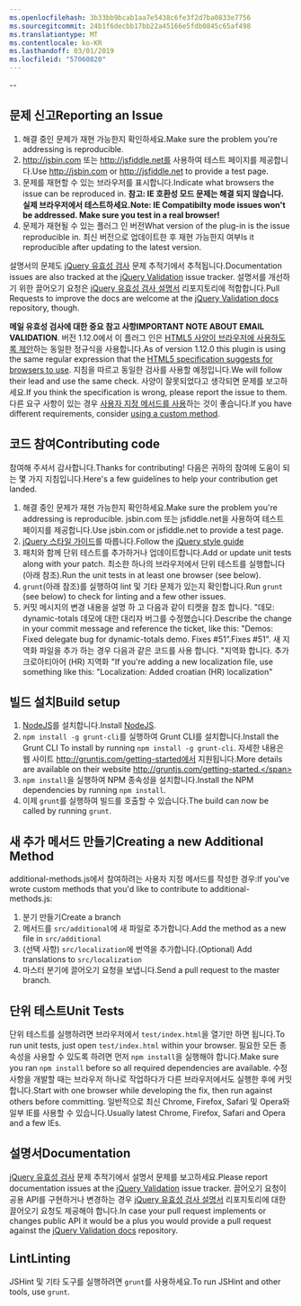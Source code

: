 ```yaml
---
ms.openlocfilehash: 3b33bb9bcab1aa7e5438c6fe3f2d7ba0833e7756
ms.sourcegitcommit: 24b1f6decbb17bb22a45166e5fdb0845c65af498
ms.translationtype: MT
ms.contentlocale: ko-KR
ms.lasthandoff: 03/01/2019
ms.locfileid: "57060820"
---
```

--

## <a name="reporting-an-issue"></a><span data-ttu-id="c2827-101">문제 신고</span><span class="sxs-lookup"><span data-stu-id="c2827-101">Reporting an Issue</span></span>

1. <span data-ttu-id="c2827-102">해결 중인 문제가 재현 가능한지 확인하세요.</span><span class="sxs-lookup"><span data-stu-id="c2827-102">Make sure the problem you're addressing is reproducible.</span></span>
2. <span data-ttu-id="c2827-103">http://jsbin.com 또는 http://jsfiddle.net를 사용하여 테스트 페이지를 제공합니다.</span><span class="sxs-lookup"><span data-stu-id="c2827-103">Use http://jsbin.com or http://jsfiddle.net to provide a test page.</span></span>
3. <span data-ttu-id="c2827-104">문제를 재현할 수 있는 브라우저를 표시합니다.</span><span class="sxs-lookup"><span data-stu-id="c2827-104">Indicate what browsers the issue can be reproduced in.</span></span> <span data-ttu-id="c2827-105">**참고: IE 호환성 모드 문제는 해결 되지 않습니다. 실제 브라우저에서 테스트하세요.**</span><span class="sxs-lookup"><span data-stu-id="c2827-105">**Note: IE Compatibilty mode issues won't be addressed. Make sure you test in a real browser!**</span></span>
4. <span data-ttu-id="c2827-106">문제가 재현될 수 있는 플러그 인 버전</span><span class="sxs-lookup"><span data-stu-id="c2827-106">What version of the plug-in is the issue reproducible in.</span></span> <span data-ttu-id="c2827-107">최신 버전으로 업데이트한 후 재현 가능한지 여부</span><span class="sxs-lookup"><span data-stu-id="c2827-107">Is it reproducible after updating to the latest version.</span></span>

<span data-ttu-id="c2827-108">설명서의 문제도 [jQuery 유효성 검사](https://github.com/jzaefferer/jquery-validation/issues) 문제 추적기에서 추적됩니다.</span><span class="sxs-lookup"><span data-stu-id="c2827-108">Documentation issues are also tracked at the [jQuery Validation](https://github.com/jzaefferer/jquery-validation/issues) issue tracker.</span></span>
<span data-ttu-id="c2827-109">설명서를 개선하기 위한 끌어오기 요청은 [jQuery 유효성 검사 설명서](https://github.com/jzaefferer/validation-content) 리포지토리에 적합합니다.</span><span class="sxs-lookup"><span data-stu-id="c2827-109">Pull Requests to improve the docs are welcome at the [jQuery Validation docs](https://github.com/jzaefferer/validation-content) repository, though.</span></span>

<span data-ttu-id="c2827-110">**메일 유효성 검사에 대한 중요 참고 사항**</span><span class="sxs-lookup"><span data-stu-id="c2827-110">**IMPORTANT NOTE ABOUT EMAIL VALIDATION**.</span></span> <span data-ttu-id="c2827-111">버전 1.12.0에서 이 플러그 인은 [HTML5 사양이 브라우저에 사용하도록 제안](https://html.spec.whatwg.org/multipage/forms.html#valid-e-mail-address)하는 동일한 정규식을 사용합니다.</span><span class="sxs-lookup"><span data-stu-id="c2827-111">As of version 1.12.0 this plugin is using the same regular expression that the [HTML5 specification suggests for browsers to use](https://html.spec.whatwg.org/multipage/forms.html#valid-e-mail-address).</span></span> <span data-ttu-id="c2827-112">지침을 따르고 동일한 검사를 사용할 예정입니다.</span><span class="sxs-lookup"><span data-stu-id="c2827-112">We will follow their lead and use the same check.</span></span> <span data-ttu-id="c2827-113">사양이 잘못되었다고 생각되면 문제를 보고하세요.</span><span class="sxs-lookup"><span data-stu-id="c2827-113">If you think the specification is wrong, please report the issue to them.</span></span> <span data-ttu-id="c2827-114">다른 요구 사항이 있는 경우 [사용자 지정 메서드를 사용](http://jqueryvalidation.org/jQuery.validator.addMethod/)하는 것이 좋습니다.</span><span class="sxs-lookup"><span data-stu-id="c2827-114">If you have different requirements, consider [using a custom method](http://jqueryvalidation.org/jQuery.validator.addMethod/).</span></span>

## <a name="contributing-code"></a><span data-ttu-id="c2827-115">코드 참여</span><span class="sxs-lookup"><span data-stu-id="c2827-115">Contributing code</span></span>

<span data-ttu-id="c2827-116">참여해 주셔서 감사합니다.</span><span class="sxs-lookup"><span data-stu-id="c2827-116">Thanks for contributing!</span></span> <span data-ttu-id="c2827-117">다음은 귀하의 참여에 도움이 되는 몇 가지 지침입니다.</span><span class="sxs-lookup"><span data-stu-id="c2827-117">Here's a few guidelines to help your contribution get landed.</span></span>

1. <span data-ttu-id="c2827-118">해결 중인 문제가 재현 가능한지 확인하세요.</span><span class="sxs-lookup"><span data-stu-id="c2827-118">Make sure the problem you're addressing is reproducible.</span></span> <span data-ttu-id="c2827-119">jsbin.com 또는 jsfiddle.net을 사용하여 테스트 페이지를 제공합니다.</span><span class="sxs-lookup"><span data-stu-id="c2827-119">Use jsbin.com or jsfiddle.net to provide a test page.</span></span>
2. <span data-ttu-id="c2827-120">[jQuery 스타일 가이드](http://contribute.jquery.com/style-guides/js)를 따릅니다.</span><span class="sxs-lookup"><span data-stu-id="c2827-120">Follow the [jQuery style guide](http://contribute.jquery.com/style-guides/js)</span></span>
3. <span data-ttu-id="c2827-121">패치와 함께 단위 테스트를 추가하거나 업데이트합니다.</span><span class="sxs-lookup"><span data-stu-id="c2827-121">Add or update unit tests along with your patch.</span></span> <span data-ttu-id="c2827-122">최소한 하나의 브라우저에서 단위 테스트를 실행합니다(아래 참조).</span><span class="sxs-lookup"><span data-stu-id="c2827-122">Run the unit tests in at least one browser (see below).</span></span>
4. <span data-ttu-id="c2827-123">`grunt`(아래 참조)를 실행하여 lint 및 기타 문제가 있는지 확인합니다.</span><span class="sxs-lookup"><span data-stu-id="c2827-123">Run `grunt` (see below) to check for linting and a few other issues.</span></span>
5. <span data-ttu-id="c2827-124">커밋 메시지의 변경 내용을 설명 하 고 다음과 같이 티켓을 참조 합니다. "데모: dynamic-totals 데모에 대한 대리자 버그를 수정했습니다.</span><span class="sxs-lookup"><span data-stu-id="c2827-124">Describe the change in your commit message and reference the ticket, like this: "Demos: Fixed delegate bug for dynamic-totals demo.</span></span> <span data-ttu-id="c2827-125">Fixes #51”.</span><span class="sxs-lookup"><span data-stu-id="c2827-125">Fixes #51".</span></span> <span data-ttu-id="c2827-126">새 지역화 파일을 추가 하는 경우 다음과 같은 코드를 사용 합니다. "지역화 합니다. 추가 크로아티아어 (HR) 지역화 "</span><span class="sxs-lookup"><span data-stu-id="c2827-126">If you're adding a new localization file, use something like this: "Localization: Added croatian (HR) localization"</span></span>

## <a name="build-setup"></a><span data-ttu-id="c2827-127">빌드 설치</span><span class="sxs-lookup"><span data-stu-id="c2827-127">Build setup</span></span>

1. <span data-ttu-id="c2827-128">[NodeJS](http://nodejs.org)를 설치합니다.</span><span class="sxs-lookup"><span data-stu-id="c2827-128">Install [NodeJS](http://nodejs.org).</span></span>
2. <span data-ttu-id="c2827-129">`npm install -g grunt-cli`를 실행하여 Grunt CLI를 설치합니다.</span><span class="sxs-lookup"><span data-stu-id="c2827-129">Install the Grunt CLI To install by running `npm install -g grunt-cli`.</span></span> <span data-ttu-id="c2827-130">자세한 내용은 웹 사이트 http://gruntjs.com/getting-started에서 지원됩니다.</span><span class="sxs-lookup"><span data-stu-id="c2827-130">More details are available on their website http://gruntjs.com/getting-started.</span></span>
3. <span data-ttu-id="c2827-131">`npm install`을 실행하여 NPM 종속성을 설치합니다.</span><span class="sxs-lookup"><span data-stu-id="c2827-131">Install the NPM dependencies by running `npm install`.</span></span>
4. <span data-ttu-id="c2827-132">이제 `grunt`를 실행하여 빌드를 호출할 수 있습니다.</span><span class="sxs-lookup"><span data-stu-id="c2827-132">The build can now be called by running `grunt`.</span></span>

## <a name="creating-a-new-additional-method"></a><span data-ttu-id="c2827-133">새 추가 메서드 만들기</span><span class="sxs-lookup"><span data-stu-id="c2827-133">Creating a new Additional Method</span></span>

<span data-ttu-id="c2827-134">additional-methods.js에서 참여하려는 사용자 지정 메서드를 작성한 경우:</span><span class="sxs-lookup"><span data-stu-id="c2827-134">If you've wrote custom methods that you'd like to contribute to additional-methods.js:</span></span>

1. <span data-ttu-id="c2827-135">분기 만들기</span><span class="sxs-lookup"><span data-stu-id="c2827-135">Create a branch</span></span>
2. <span data-ttu-id="c2827-136">메서드를 `src/additional`에 새 파일로 추가합니다.</span><span class="sxs-lookup"><span data-stu-id="c2827-136">Add the method as a new file in `src/additional`</span></span>
3. <span data-ttu-id="c2827-137">(선택 사항) `src/localization`에 번역을 추가합니다.</span><span class="sxs-lookup"><span data-stu-id="c2827-137">(Optional) Add translations to `src/localization`</span></span>
4. <span data-ttu-id="c2827-138">마스터 분기에 끌어오기 요청을 보냅니다.</span><span class="sxs-lookup"><span data-stu-id="c2827-138">Send a pull request to the master branch.</span></span>

## <a name="unit-tests"></a><span data-ttu-id="c2827-139">단위 테스트</span><span class="sxs-lookup"><span data-stu-id="c2827-139">Unit Tests</span></span>

<span data-ttu-id="c2827-140">단위 테스트를 실행하려면 브라우저에서 `test/index.html`을 열기만 하면 됩니다.</span><span class="sxs-lookup"><span data-stu-id="c2827-140">To run unit tests, just open `test/index.html` within your browser.</span></span> <span data-ttu-id="c2827-141">필요한 모든 종속성을 사용할 수 있도록 하려면 먼저 `npm install`을 실행해야 합니다.</span><span class="sxs-lookup"><span data-stu-id="c2827-141">Make sure you ran `npm install` before so all required dependencies are available.</span></span>
<span data-ttu-id="c2827-142">수정 사항을 개발할 때는 브라우저 하나로 작업하다가 다른 브라우저에서도 실행한 후에 커밋합니다.</span><span class="sxs-lookup"><span data-stu-id="c2827-142">Start with one browser while developing the fix, then run against others before committing.</span></span> <span data-ttu-id="c2827-143">일반적으로 최신 Chrome, Firefox, Safari 및 Opera와 일부 IE를 사용할 수 있습니다.</span><span class="sxs-lookup"><span data-stu-id="c2827-143">Usually latest Chrome, Firefox, Safari and Opera and a few IEs.</span></span>

## <a name="documentation"></a><span data-ttu-id="c2827-144">설명서</span><span class="sxs-lookup"><span data-stu-id="c2827-144">Documentation</span></span>

<span data-ttu-id="c2827-145">[jQuery 유효성 검사](https://github.com/jzaefferer/jquery-validation/issues) 문제 추적기에서 설명서 문제를 보고하세요.</span><span class="sxs-lookup"><span data-stu-id="c2827-145">Please report documentation issues at the [jQuery Validation](https://github.com/jzaefferer/jquery-validation/issues) issue tracker.</span></span>
<span data-ttu-id="c2827-146">끌어오기 요청이 공용 API를 구현하거나 변경하는 경우 [jQuery 유효성 검사 설명서](https://github.com/jzaefferer/validation-content) 리포지토리에 대한 끌어오기 요청도 제공해야 합니다.</span><span class="sxs-lookup"><span data-stu-id="c2827-146">In case your pull request implements or changes public API it would be a plus you would provide a pull request against the [jQuery Validation docs](https://github.com/jzaefferer/validation-content) repository.</span></span>

## <a name="linting"></a><span data-ttu-id="c2827-147">Lint</span><span class="sxs-lookup"><span data-stu-id="c2827-147">Linting</span></span>

<span data-ttu-id="c2827-148">JSHint 및 기타 도구를 실행하려면 `grunt`를 사용하세요.</span><span class="sxs-lookup"><span data-stu-id="c2827-148">To run JSHint and other tools, use `grunt`.</span></span>
